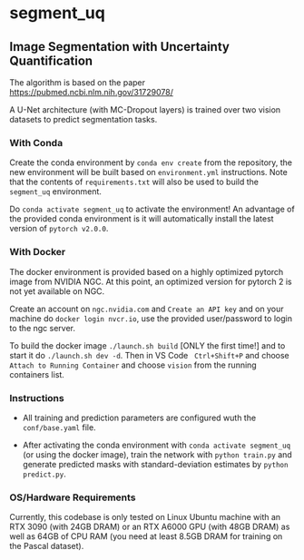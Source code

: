# segment_uq
## Image Segmentation with Uncertainty Quantification
The algorithm is based on the paper https://pubmed.ncbi.nlm.nih.gov/31729078/ 

A U-Net architecture (with MC-Dropout layers) is trained over two vision datasets to predict segmentation tasks. 

### With Conda
Create the conda environment by `conda env create` from the repository, the new environment will be built based on `environment.yml` instructions. Note that the contents of `requirements.txt` will also be used to build the ``segment_uq`` environment.

Do `conda activate segment_uq` to activate the environment! An advantage of the provided conda environment is it will automatically install the latest version of `pytorch v2.0.0`.

### With Docker
The docker environment is provided based on a highly optimized pytorch image from NVIDIA NGC. At this point, an optimized version for pytorch 2 is not yet available on NGC.

Create an account on ``ngc.nvidia.com`` and ``Create an API key`` and on your machine do ``docker login nvcr.io``, use the provided user/password to login to the ngc server.

To build the docker image ``./launch.sh build`` [ONLY the first time!] and to start it do ``./launch.sh dev -d``. Then in VS Code `` Ctrl+Shift+P`` and choose ``Attach to Running Container`` and choose ``vision`` from the running containers list.

### Instructions

- All training and prediction parameters are configured wuth the `conf/base.yaml` file.

- After activating the conda environment with `conda activate segment_uq` (or using the docker image), train the network with `python train.py` and generate predicted masks with standard-deviation estimates by `python predict.py`.

### OS/Hardware Requirements
Currently, this codebase is only tested on Linux Ubuntu machine with an RTX 3090 (with 24GB DRAM) or an RTX A6000 GPU (with 48GB DRAM) as well as 64GB of CPU RAM (you need at least 8.5GB DRAM for training on the Pascal dataset).
